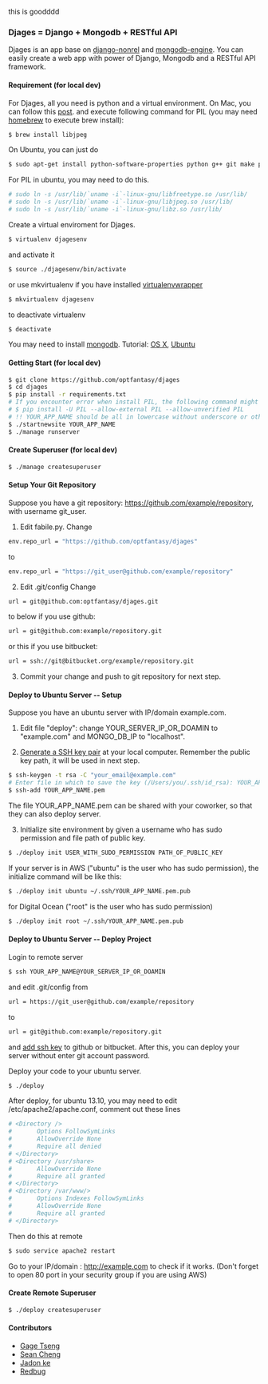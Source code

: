 this is goodddd


### Djages = Django + Mongodb + RESTful API
Djages is an app base on [django-nonrel](https://github.com/django-nonrel/django) and [mongodb-engine](https://github.com/django-nonrel/mongodb-engine). You can easily create a web app with power of Django, Mongodb and a RESTful API framework.

#### Requirement (for local dev)
For Djages, all you need is python and a virtual environment. 
On Mac, you can follow this [post](http://darklaunch.com/2011/11/24/osx-install-pip-virtualenv-virtualenvwrapper-on-mac).
and execute following command for PIL (you may need [homebrew](http://brew.sh/) to execute brew install):
````bash
$ brew install libjpeg
````

On Ubuntu, you can just do

````bash
$ sudo apt-get install python-software-properties python g++ git make python-pip python-virtualenv python-imaging build-essential python-dev libxml2-dev libxslt-dev python-lxml libssl-dev libpam0g-dev nginx apache2 libapache2-mod-wsgi libgraphicsmagick++-dev libjpeg8-dev
````

For PIL in ubuntu, you may need to do this.
````bash
# sudo ln -s /usr/lib/`uname -i`-linux-gnu/libfreetype.so /usr/lib/
# sudo ln -s /usr/lib/`uname -i`-linux-gnu/libjpeg.so /usr/lib/
# sudo ln -s /usr/lib/`uname -i`-linux-gnu/libz.so /usr/lib/
````


Create a virtual enviroment for Djages.

````bash
$ virtualenv djagesenv
````

and activate it

````bash
$ source ./djagesenv/bin/activate
````

or use mkvirtualenv if you have installed [virtualenvwrapper](https://gist.github.com/munhitsu/1034876)

````bash
$ mkvirtualenv djagesenv
````

to deactivate virtualenv

````bash
$ deactivate
````

You may need to install [mongodb](http://www.mongodb.org/).
Tutorial: [OS X](http://docs.mongodb.org/manual/tutorial/install-mongodb-on-os-x/), [Ubuntu](http://docs.mongodb.org/manual/tutorial/install-mongodb-on-ubuntu/)

#### Getting Start (for local dev)
````bash
$ git clone https://github.com/optfantasy/djages
$ cd djages
$ pip install -r requirements.txt
# If you encounter error when install PIL, the following command might help you:
# $ pip install -U PIL --allow-external PIL --allow-unverified PIL
# !! YOUR_APP_NAME should be all in lowercase without underscore or other special chars.
$ ./startnewsite YOUR_APP_NAME
$ ./manage runserver
````

#### Create Superuser (for local dev)
````bash
$ ./manage createsuperuser
````

#### Setup Your Git Repository
Suppose you have a git repository: https://github.com/example/repository, with username git_user.

1) Edit fabile.py.
Change
````bash
env.repo_url = "https://github.com/optfantasy/djages"
````

to
````bash
env.repo_url = "https://git_user@github.com/example/repository"
````

2) Edit .git/config
Change
````bash
url = git@github.com:optfantasy/djages.git
````

to below if you use github:
````bash
url = git@github.com:example/repository.git
````

or this if you use bitbucket:
````bash
url = ssh://git@bitbucket.org/example/repository.git
````

3) Commit your change and push to git repository for next step.

#### Deploy to Ubuntu Server -- Setup
Suppose you have an ubuntu server with IP/domain example.com.

1) Edit file "deploy": change YOUR_SERVER_IP_OR_DOAMIN to "example.com" and MONGO_DB_IP to "localhost".

2) [Generate a SSH key pair](https://help.github.com/articles/generating-ssh-keys) at your local computer. Remember the public key path, it will be used in next step.
````bash
$ ssh-keygen -t rsa -C "your_email@example.com"
# Enter file in which to save the key (/Users/you/.ssh/id_rsa): YOUR_APP_NAME.pem [Press enter]
$ ssh-add YOUR_APP_NAME.pem
````
The file YOUR_APP_NAME.pem can be shared with your coworker, so that they can also deploy server.

3) Initialize site environment by given a username who has sudo permission and file path of public key.
````bash
$ ./deploy init USER_WITH_SUDO_PERMISSION PATH_OF_PUBLIC_KEY
````

If your server is in AWS ("ubuntu" is the user who has sudo permission), the initialize command will be like this:
````bash
$ ./deploy init ubuntu ~/.ssh/YOUR_APP_NAME.pem.pub
````

for Digital Ocean ("root" is the user who has sudo permission)
````bash
$ ./deploy init root ~/.ssh/YOUR_APP_NAME.pem.pub
````

#### Deploy to Ubuntu Server -- Deploy Project
Login to remote server
````bash
$ ssh YOUR_APP_NAME@YOUR_SERVER_IP_OR_DOAMIN
````
and edit .git/config from
````bash
url = https://git_user@github.com/example/repository
````
to
````bash
url = git@github.com:example/repository.git
````
and [add ssh key](https://confluence.atlassian.com/pages/viewpage.action?pageId=270827678) to github or bitbucket.
After this, you can deploy your server without enter git account password.

Deploy your code to your ubuntu server.
````bash
$ ./deploy
````

After deploy, for ubuntu 13.10, you may need to edit /etc/apache2/apache.conf, comment out these lines
````bash
# <Directory /> 
#       Options FollowSymLinks 
# 		AllowOverride None 
# 		Require all denied 
# </Directory> 
# <Directory /usr/share> 
# 		AllowOverride None 
# 		Require all granted 
# </Directory> 
# <Directory /var/www/> 
# 		Options Indexes FollowSymLinks 
# 		AllowOverride None 
# 		Require all granted 
# </Directory> 
````
Then do this at remote
````bash
$ sudo service apache2 restart
````

Go to your IP/domain : http://example.com to check if it works.
(Don't forget to open 80 port in your security group if you are using AWS)

#### Create Remote Superuser
````bash
$ ./deploy createsuperuser
````

#### Contributors
* [Gage Tseng](https://github.com/gage/)
* [Sean Cheng](https://github.com/sainteye/)
* [Jadon ke](https://github.com/jasonke/)
* [Redbug](https://github.com/redbug/)
